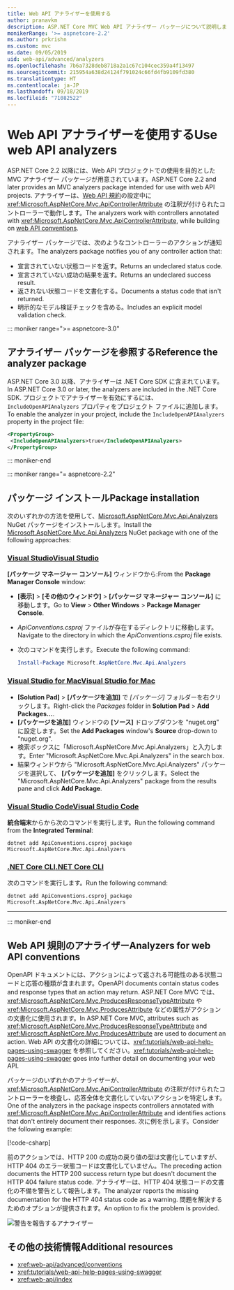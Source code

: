 ```yaml
---
title: Web API アナライザーを使用する
author: pranavkm
description: ASP.NET Core MVC Web API アナライザー パッケージについて説明します。
monikerRange: '>= aspnetcore-2.2'
ms.author: prkrishn
ms.custom: mvc
ms.date: 09/05/2019
uid: web-api/advanced/analyzers
ms.openlocfilehash: 7b6a7328deb8718a2a1c67c104cec359a4f13497
ms.sourcegitcommit: 215954a638d24124f791024c66fd4fb9109fd380
ms.translationtype: HT
ms.contentlocale: ja-JP
ms.lasthandoff: 09/18/2019
ms.locfileid: "71082522"
---
```

# <a name="use-web-api-analyzers"></a><span data-ttu-id="4dfc1-103">Web API アナライザーを使用する</span><span class="sxs-lookup"><span data-stu-id="4dfc1-103">Use web API analyzers</span></span>

<span data-ttu-id="4dfc1-104">ASP.NET Core 2.2 以降には、Web API プロジェクトでの使用を目的とした MVC アナライザー パッケージが用意されています。</span><span class="sxs-lookup"><span data-stu-id="4dfc1-104">ASP.NET Core 2.2 and later provides an MVC analyzers package intended for use with web API projects.</span></span> <span data-ttu-id="4dfc1-105">アナライザーは、[Web API 規約](xref:web-api/advanced/conventions)の設定中に <xref:Microsoft.AspNetCore.Mvc.ApiControllerAttribute> の注釈が付けられたコントローラーで動作します。</span><span class="sxs-lookup"><span data-stu-id="4dfc1-105">The analyzers work with controllers annotated with <xref:Microsoft.AspNetCore.Mvc.ApiControllerAttribute>, while building on [web API conventions](xref:web-api/advanced/conventions).</span></span>

<span data-ttu-id="4dfc1-106">アナライザー パッケージでは、次のようなコントローラーのアクションが通知されます。</span><span class="sxs-lookup"><span data-stu-id="4dfc1-106">The analyzers package notifies you of any controller action that:</span></span>

* <span data-ttu-id="4dfc1-107">宣言されていない状態コードを返す。</span><span class="sxs-lookup"><span data-stu-id="4dfc1-107">Returns an undeclared status code.</span></span>
* <span data-ttu-id="4dfc1-108">宣言されていない成功の結果を返す。</span><span class="sxs-lookup"><span data-stu-id="4dfc1-108">Returns an undeclared success result.</span></span>
* <span data-ttu-id="4dfc1-109">返されない状態コードを文書化する。</span><span class="sxs-lookup"><span data-stu-id="4dfc1-109">Documents a status code that isn't returned.</span></span>
* <span data-ttu-id="4dfc1-110">明示的なモデル検証チェックを含める。</span><span class="sxs-lookup"><span data-stu-id="4dfc1-110">Includes an explicit model validation check.</span></span>

::: moniker range=">= aspnetcore-3.0"

## <a name="reference-the-analyzer-package"></a><span data-ttu-id="4dfc1-111">アナライザー パッケージを参照する</span><span class="sxs-lookup"><span data-stu-id="4dfc1-111">Reference the analyzer package</span></span>

<span data-ttu-id="4dfc1-112">ASP.NET Core 3.0 以降、アナライザーは .NET Core SDK に含まれています。</span><span class="sxs-lookup"><span data-stu-id="4dfc1-112">In ASP.NET Core 3.0 or later, the analyzers are included in the .NET Core SDK.</span></span> <span data-ttu-id="4dfc1-113">プロジェクトでアナライザーを有効にするには、`IncludeOpenAPIAnalyzers` プロパティをプロジェクト ファイルに追加します。</span><span class="sxs-lookup"><span data-stu-id="4dfc1-113">To enable the analyzer in your project, include the `IncludeOpenAPIAnalyzers` property in the project file:</span></span>

```xml
<PropertyGroup>
 <IncludeOpenAPIAnalyzers>true</IncludeOpenAPIAnalyzers>
</PropertyGroup>
```

::: moniker-end

::: moniker range="= aspnetcore-2.2"

## <a name="package-installation"></a><span data-ttu-id="4dfc1-114">パッケージ インストール</span><span class="sxs-lookup"><span data-stu-id="4dfc1-114">Package installation</span></span>

<span data-ttu-id="4dfc1-115">次のいずれかの方法を使用して、[Microsoft.AspNetCore.Mvc.Api.Analyzers](https://www.nuget.org/packages/Microsoft.AspNetCore.Mvc.Api.Analyzers) NuGet パッケージをインストールします。</span><span class="sxs-lookup"><span data-stu-id="4dfc1-115">Install the [Microsoft.AspNetCore.Mvc.Api.Analyzers](https://www.nuget.org/packages/Microsoft.AspNetCore.Mvc.Api.Analyzers) NuGet package with one of the following approaches:</span></span>

### <a name="visual-studiotabvisual-studio"></a>[<span data-ttu-id="4dfc1-116">Visual Studio</span><span class="sxs-lookup"><span data-stu-id="4dfc1-116">Visual Studio</span></span>](#tab/visual-studio)

<span data-ttu-id="4dfc1-117">**[パッケージ マネージャー コンソール]** ウィンドウから:</span><span class="sxs-lookup"><span data-stu-id="4dfc1-117">From the **Package Manager Console** window:</span></span>
  * <span data-ttu-id="4dfc1-118">**[表示]** >  **[その他のウィンドウ]** > **[パッケージ マネージャー コンソール]** に移動します。</span><span class="sxs-lookup"><span data-stu-id="4dfc1-118">Go to **View** > **Other Windows** > **Package Manager Console**.</span></span>
  * <span data-ttu-id="4dfc1-119">*ApiConventions.csproj* ファイルが存在するディレクトリに移動します。</span><span class="sxs-lookup"><span data-stu-id="4dfc1-119">Navigate to the directory in which the *ApiConventions.csproj* file exists.</span></span>
  * <span data-ttu-id="4dfc1-120">次のコマンドを実行します。</span><span class="sxs-lookup"><span data-stu-id="4dfc1-120">Execute the following command:</span></span>

    ```powershell
    Install-Package Microsoft.AspNetCore.Mvc.Api.Analyzers
    ```

### <a name="visual-studio-for-mactabvisual-studio-mac"></a>[<span data-ttu-id="4dfc1-121">Visual Studio for Mac</span><span class="sxs-lookup"><span data-stu-id="4dfc1-121">Visual Studio for Mac</span></span>](#tab/visual-studio-mac)

* <span data-ttu-id="4dfc1-122">**[Solution Pad]** > **[パッケージを追加]** で *[パッケージ]* フォルダーを右クリックします。</span><span class="sxs-lookup"><span data-stu-id="4dfc1-122">Right-click the *Packages* folder in **Solution Pad** > **Add Packages...**.</span></span>
* <span data-ttu-id="4dfc1-123">**[パッケージを追加]** ウィンドウの **[ソース]** ドロップダウンを "nuget.org" に設定します。</span><span class="sxs-lookup"><span data-stu-id="4dfc1-123">Set the **Add Packages** window's **Source** drop-down to "nuget.org".</span></span>
* <span data-ttu-id="4dfc1-124">検索ボックスに「Microsoft.AspNetCore.Mvc.Api.Analyzers」と入力します。</span><span class="sxs-lookup"><span data-stu-id="4dfc1-124">Enter "Microsoft.AspNetCore.Mvc.Api.Analyzers" in the search box.</span></span>
* <span data-ttu-id="4dfc1-125">結果ウィンドウから "Microsoft.AspNetCore.Mvc.Api.Analyzers" パッケージを選択して、 **[パッケージを追加]** をクリックします。</span><span class="sxs-lookup"><span data-stu-id="4dfc1-125">Select the "Microsoft.AspNetCore.Mvc.Api.Analyzers" package from the results pane and click **Add Package**.</span></span>

### <a name="visual-studio-codetabvisual-studio-code"></a>[<span data-ttu-id="4dfc1-126">Visual Studio Code</span><span class="sxs-lookup"><span data-stu-id="4dfc1-126">Visual Studio Code</span></span>](#tab/visual-studio-code)

<span data-ttu-id="4dfc1-127">**統合端末**からから次のコマンドを実行します。</span><span class="sxs-lookup"><span data-stu-id="4dfc1-127">Run the following command from the **Integrated Terminal**:</span></span>

```dotnetcli
dotnet add ApiConventions.csproj package Microsoft.AspNetCore.Mvc.Api.Analyzers
```

### <a name="net-core-clitabnetcore-cli"></a>[<span data-ttu-id="4dfc1-128">.NET Core CLI</span><span class="sxs-lookup"><span data-stu-id="4dfc1-128">.NET Core CLI</span></span>](#tab/netcore-cli)

<span data-ttu-id="4dfc1-129">次のコマンドを実行します。</span><span class="sxs-lookup"><span data-stu-id="4dfc1-129">Run the following command:</span></span>

```dotnetcli
dotnet add ApiConventions.csproj package Microsoft.AspNetCore.Mvc.Api.Analyzers
```

---

::: moniker-end

## <a name="analyzers-for-web-api-conventions"></a><span data-ttu-id="4dfc1-130">Web API 規則のアナライザー</span><span class="sxs-lookup"><span data-stu-id="4dfc1-130">Analyzers for web API conventions</span></span>

<span data-ttu-id="4dfc1-131">OpenAPI ドキュメントには、アクションによって返される可能性のある状態コードと応答の種類が含まれます。</span><span class="sxs-lookup"><span data-stu-id="4dfc1-131">OpenAPI documents contain status codes and response types that an action may return.</span></span> <span data-ttu-id="4dfc1-132">ASP.NET Core MVC では、<xref:Microsoft.AspNetCore.Mvc.ProducesResponseTypeAttribute> や <xref:Microsoft.AspNetCore.Mvc.ProducesAttribute> などの属性がアクションの文書化に使用されます。</span><span class="sxs-lookup"><span data-stu-id="4dfc1-132">In ASP.NET Core MVC, attributes such as <xref:Microsoft.AspNetCore.Mvc.ProducesResponseTypeAttribute> and <xref:Microsoft.AspNetCore.Mvc.ProducesAttribute> are used to document an action.</span></span> <span data-ttu-id="4dfc1-133">Web API の文書化の詳細については、<xref:tutorials/web-api-help-pages-using-swagger> を参照してください。</span><span class="sxs-lookup"><span data-stu-id="4dfc1-133"><xref:tutorials/web-api-help-pages-using-swagger> goes into further detail on documenting your web API.</span></span>

<span data-ttu-id="4dfc1-134">パッケージのいずれかのアナライザーが、<xref:Microsoft.AspNetCore.Mvc.ApiControllerAttribute> の注釈が付けられたコントローラーを検査し、応答全体を文書化していないアクションを特定します。</span><span class="sxs-lookup"><span data-stu-id="4dfc1-134">One of the analyzers in the package inspects controllers annotated with <xref:Microsoft.AspNetCore.Mvc.ApiControllerAttribute> and identifies actions that don't entirely document their responses.</span></span> <span data-ttu-id="4dfc1-135">次に例を示します。</span><span class="sxs-lookup"><span data-stu-id="4dfc1-135">Consider the following example:</span></span>

[!code-csharp[](conventions/sample/Controllers/ContactsController.cs?name=missing404docs&highlight=10)]

<span data-ttu-id="4dfc1-136">前のアクションでは、HTTP 200 の成功の戻り値の型は文書化していますが、HTTP 404 のエラー状態コードは文書化していません。</span><span class="sxs-lookup"><span data-stu-id="4dfc1-136">The preceding action documents the HTTP 200 success return type but doesn't document the HTTP 404 failure status code.</span></span> <span data-ttu-id="4dfc1-137">アナライザーは、HTTP 404 状態コードの文書化の不備を警告として報告します。</span><span class="sxs-lookup"><span data-stu-id="4dfc1-137">The analyzer reports the missing documentation for the HTTP 404 status code as a warning.</span></span> <span data-ttu-id="4dfc1-138">問題を解決するためのオプションが提供されます。</span><span class="sxs-lookup"><span data-stu-id="4dfc1-138">An option to fix the problem is provided.</span></span>

![警告を報告するアナライザー](conventions/_static/Analyzer.gif)

## <a name="additional-resources"></a><span data-ttu-id="4dfc1-140">その他の技術情報</span><span class="sxs-lookup"><span data-stu-id="4dfc1-140">Additional resources</span></span>

* <xref:web-api/advanced/conventions>
* <xref:tutorials/web-api-help-pages-using-swagger>
* <xref:web-api/index>
